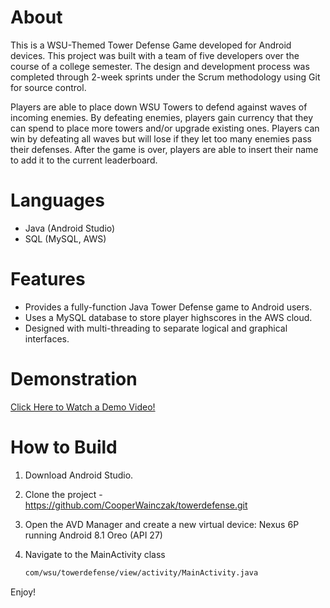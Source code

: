 # About

This is a WSU-Themed Tower Defense Game developed for Android devices. This project was built with a team of five developers over the course of a college semester. The design and development process was completed through 2-week sprints under the Scrum methodology using Git for source control.

Players are able to place down WSU Towers to defend against waves of incoming enemies. By defeating enemies, players gain currency that they can spend to place more towers and/or upgrade existing ones. Players can win by defeating all waves but will lose if they let too many enemies pass their defenses. After the game is over, players are able to insert their name to add it to the current leaderboard.

# Languages

* Java (Android Studio)
* SQL (MySQL, AWS)

# Features
* Provides a fully-function Java Tower Defense game to Android users.
* Uses a MySQL database to store player highscores in the AWS cloud.
* Designed with multi-threading to separate logical and graphical interfaces.

# Demonstration

[Click Here to Watch a Demo Video!](https://www.youtube.com/watch?v=IHWJn54g9U0&t=2s&ab_channel=Mero3379)

# How to Build

1. Download Android Studio.
2. Clone the project - https://github.com/CooperWainczak/towerdefense.git
3. Open the AVD Manager and create a new virtual device: Nexus 6P running Android 8.1 Oreo (API 27)
4. Navigate to the MainActivity class

   ```sh
   com/wsu/towerdefense/view/activity/MainActivity.java
   ```
   
Enjoy!
